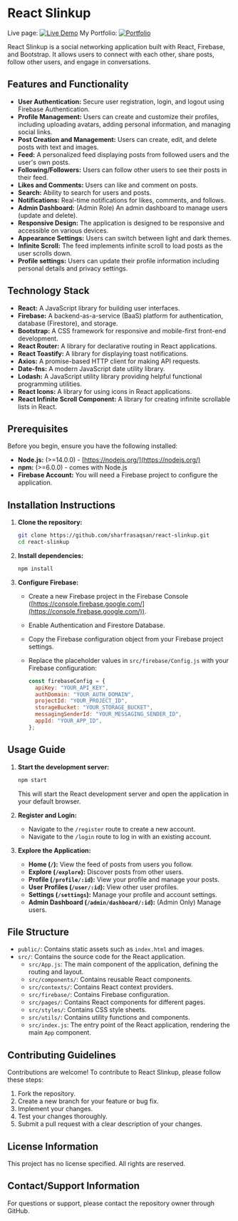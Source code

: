 # React Slinkup

Live page: [![Live Demo](https://img.icons8.com/?size=100&id=UyjPlooIqDBC&format=png&color=000000)](https://slinkup.vercel.app/) 
My Portfolio: [![Portfolio](https://img.icons8.com/?size=100&id=3dan8A9YrGfa&format=png&color=000000)](https://sharfrasaqsan.vercel.app/)

React Slinkup is a social networking application built with React, Firebase, and Bootstrap. It allows users to connect with each other, share posts, follow other users, and engage in conversations.

## Features and Functionality

-   **User Authentication:** Secure user registration, login, and logout using Firebase Authentication.
-   **Profile Management:** Users can create and customize their profiles, including uploading avatars, adding personal information, and managing social links.
-   **Post Creation and Management:** Users can create, edit, and delete posts with text and images.
-   **Feed:** A personalized feed displaying posts from followed users and the user's own posts.
-   **Following/Followers:** Users can follow other users to see their posts in their feed.
-   **Likes and Comments:** Users can like and comment on posts.
-   **Search:** Ability to search for users and posts.
-   **Notifications:** Real-time notifications for likes, comments, and follows.
-   **Admin Dashboard:** (Admin Role) An admin dashboard to manage users (update and delete).
-   **Responsive Design:** The application is designed to be responsive and accessible on various devices.
-   **Appearance Settings:** Users can switch between light and dark themes.
-   **Infinite Scroll:** The feed implements infinite scroll to load posts as the user scrolls down.
-   **Profile settings:** Users can update their profile information including personal details and privacy settings.

## Technology Stack

-   **React:** A JavaScript library for building user interfaces.
-   **Firebase:** A backend-as-a-service (BaaS) platform for authentication, database (Firestore), and storage.
-   **Bootstrap:** A CSS framework for responsive and mobile-first front-end development.
-   **React Router:** A library for declarative routing in React applications.
-   **React Toastify:** A library for displaying toast notifications.
-   **Axios:** A promise-based HTTP client for making API requests.
-   **Date-fns:** A modern JavaScript date utility library.
-   **Lodash:** A JavaScript utility library providing helpful functional programming utilities.
-   **React Icons:** A library for using icons in React applications.
-   **React Infinite Scroll Component:** A library for creating infinite scrollable lists in React.

## Prerequisites

Before you begin, ensure you have the following installed:

-   **Node.js:** (>=14.0.0) - [https://nodejs.org/](https://nodejs.org/)
-   **npm:** (>=6.0.0) - comes with Node.js
-   **Firebase Account:** You will need a Firebase project to configure the application.

## Installation Instructions

1.  **Clone the repository:**

    ```bash
    git clone https://github.com/sharfrasaqsan/react-slinkup.git
    cd react-slinkup
    ```

2.  **Install dependencies:**

    ```bash
    npm install
    ```

3.  **Configure Firebase:**

    -   Create a new Firebase project in the Firebase Console ([https://console.firebase.google.com/](https://console.firebase.google.com/)).
    -   Enable Authentication and Firestore Database.
    -   Copy the Firebase configuration object from your Firebase project settings.
    -   Replace the placeholder values in `src/firebase/Config.js` with your Firebase configuration:

        ```javascript
        const firebaseConfig = {
          apiKey: "YOUR_API_KEY",
          authDomain: "YOUR_AUTH_DOMAIN",
          projectId: "YOUR_PROJECT_ID",
          storageBucket: "YOUR_STORAGE_BUCKET",
          messagingSenderId: "YOUR_MESSAGING_SENDER_ID",
          appId: "YOUR_APP_ID",
        };
        ```

## Usage Guide

1.  **Start the development server:**

    ```bash
    npm start
    ```

    This will start the React development server and open the application in your default browser.

2.  **Register and Login:**
    -   Navigate to the `/register` route to create a new account.
    -   Navigate to the `/login` route to log in with an existing account.

3.  **Explore the Application:**
    -   **Home (`/`):** View the feed of posts from users you follow.
    -   **Explore (`/explore`):** Discover posts from other users.
    -   **Profile (`/profile/:id`):** View your profile and manage your posts.
    -   **User Profiles (`/user/:id`):** View other user profiles.
    -   **Settings (`/settings`):** Manage your profile and account settings.
    -   **Admin Dashboard (`/admin/dashboard/:id`):** (Admin Only) Manage users.

## File Structure

-   `public/`: Contains static assets such as `index.html` and images.
-   `src/`: Contains the source code for the React application.
    -   `src/App.js`: The main component of the application, defining the routing and layout.
    -   `src/components/`: Contains reusable React components.
    -   `src/contexts/`: Contains React context providers.
    -   `src/firebase/`: Contains Firebase configuration.
    -   `src/pages/`: Contains React components for different pages.
    -   `src/styles/`: Contains CSS style sheets.
    -   `src/utils/`: Contains utility functions and components.
    -   `src/index.js`: The entry point of the React application, rendering the main `App` component.

## Contributing Guidelines

Contributions are welcome! To contribute to React Slinkup, please follow these steps:

1.  Fork the repository.
2.  Create a new branch for your feature or bug fix.
3.  Implement your changes.
4.  Test your changes thoroughly.
5.  Submit a pull request with a clear description of your changes.

## License Information

This project has no license specified. All rights are reserved.

## Contact/Support Information

For questions or support, please contact the repository owner through GitHub.